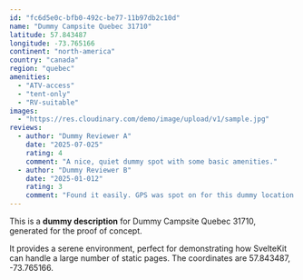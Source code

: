 ```yaml
---
id: "fc6d5e0c-bfb0-492c-be77-11b97db2c10d"
name: "Dummy Campsite Quebec 31710"
latitude: 57.843487
longitude: -73.765166
continent: "north-america"
country: "canada"
region: "quebec"
amenities:
  - "ATV-access"
  - "tent-only"
  - "RV-suitable"
images:
  - "https://res.cloudinary.com/demo/image/upload/v1/sample.jpg"
reviews:
  - author: "Dummy Reviewer A"
    date: "2025-07-025"
    rating: 4
    comment: "A nice, quiet dummy spot with some basic amenities."
  - author: "Dummy Reviewer B"
    date: "2025-01-012"
    rating: 3
    comment: "Found it easily. GPS was spot on for this dummy location."
---
```


This is a **dummy description** for Dummy Campsite Quebec 31710, generated for the proof of concept.

It provides a serene environment, perfect for demonstrating how SvelteKit can handle a large number of static pages. The coordinates are 57.843487, -73.765166.
